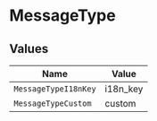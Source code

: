 # MessageType


## Values

| Name                 | Value                |
| -------------------- | -------------------- |
| `MessageTypeI18nKey` | i18n_key             |
| `MessageTypeCustom`  | custom               |